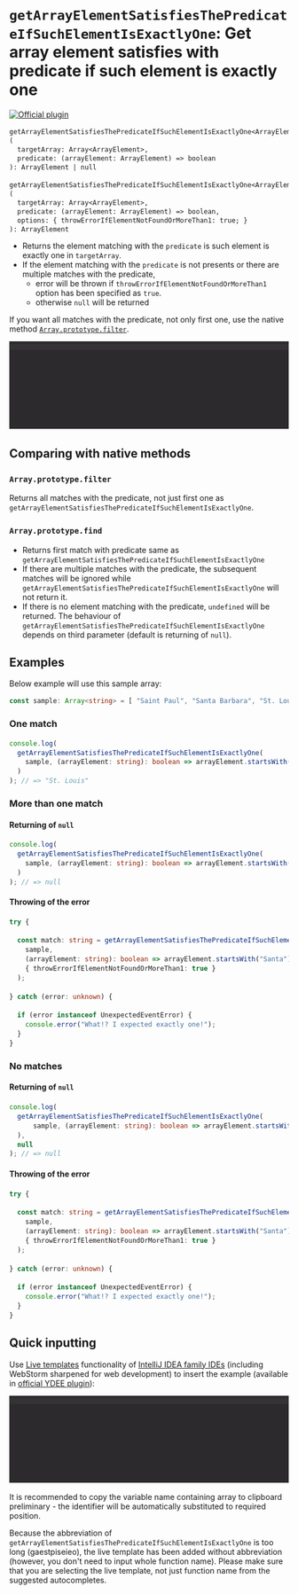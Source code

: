 # `getArrayElementSatisfiesThePredicateIfSuchElementIsExactlyOne`: Get array element satisfies with predicate if such element is exactly one

[![Official plugin](https://img.shields.io/badge/IntelliJ_IDEA_Live_Template-getArrayElementSatisfiesThePredicateIfSuchElementIsExactlyOne-blue.svg?style=flat)](https://plugins.jetbrains.com/plugin/17638-yamato-daiwa-es-extensions)

```
getArrayElementSatisfiesThePredicateIfSuchElementIsExactlyOne<ArrayElement>(
  targetArray: Array<ArrayElement>, 
  predicate: (arrayElement: ArrayElement) => boolean
): ArrayElement | null

getArrayElementSatisfiesThePredicateIfSuchElementIsExactlyOne<ArrayElement>(
  targetArray: Array<ArrayElement>, 
  predicate: (arrayElement: ArrayElement) => boolean,
  options: { throwErrorIfElementNotFoundOrMoreThan1: true; }
): ArrayElement
```

* Returns the element matching with the `predicate` is such element is exactly one in `targetArray`.
* If the element matching with the `predicate` is not presents or there are multiple matches with the predicate,
  * error will be thrown if `throwErrorIfElementNotFoundOrMoreThan1` option has been specified as `true`.
  * otherwise `null` will be returned

If you want all matches with the predicate, not only first one, use the native method 
[`Array.prototype.filter`](https://developer.mozilla.org/ja/docs/Web/JavaScript/Reference/Global_Objects/Array/filter).

![IntelliJ IDEA Live Template](getArrayElementSatisfiesThePredicateIfSuchElementIsExactlyOne-LiveTemplateDemo.gif)


## Comparing with native methods

### `Array.prototype.filter`

Returns all matches with the predicate, not just first one as `getArrayElementSatisfiesThePredicateIfSuchElementIsExactlyOne`.

### `Array.prototype.find`

* Returns first match with predicate same as `getArrayElementSatisfiesThePredicateIfSuchElementIsExactlyOne`
* If there are multiple matches with the predicate, the subsequent matches will be ignored while
  `getArrayElementSatisfiesThePredicateIfSuchElementIsExactlyOne` will not return it.
* If there is no element matching with the predicate, `undefined` will be returned. The behaviour of
  `getArrayElementSatisfiesThePredicateIfSuchElementIsExactlyOne` depends on third parameter (default is returning of `null`).


## Examples

Below example will use this sample array:

```typescript
const sample: Array<string> = [ "Saint Paul", "Santa Barbara", "St. Louis", "Santa Monica" ];
```

### One match

```typescript
console.log(
  getArrayElementSatisfiesThePredicateIfSuchElementIsExactlyOne(
    sample, (arrayElement: string): boolean => arrayElement.startsWith("St.")
  )
); // => "St. Louis"
```

### More than one match
#### Returning of `null`

```typescript
console.log(
  getArrayElementSatisfiesThePredicateIfSuchElementIsExactlyOne(
    sample, (arrayElement: string): boolean => arrayElement.startsWith("Santa")
  )
); // => null
```

#### Throwing of the error

```typescript
try {

  const match: string = getArrayElementSatisfiesThePredicateIfSuchElementIsExactlyOne(
    sample,
    (arrayElement: string): boolean => arrayElement.startsWith("Santa"),
    { throwErrorIfElementNotFoundOrMoreThan1: true }
  );
  
} catch (error: unknown) {
  
  if (error instanceof UnexpectedEventError) {
    console.error("What!? I expected exactly one!");  
  }
}
```

### No matches
#### Returning of `null`

```typescript
console.log(
  getArrayElementSatisfiesThePredicateIfSuchElementIsExactlyOne(
      sample, (arrayElement: string): boolean => arrayElement.startsWith("Las")
  ),
  null
); // => null
```

#### Throwing of the error

```typescript
try {
  
  const match: string = getArrayElementSatisfiesThePredicateIfSuchElementIsExactlyOne(
    sample,
    (arrayElement: string): boolean => arrayElement.startsWith("Santa"),
    { throwErrorIfElementNotFoundOrMoreThan1: true }
  );
  
} catch (error: unknown) {

  if (error instanceof UnexpectedEventError) {
    console.error("What!? I expected exactly one!");
  }
}
```


## Quick inputting

Use [Live templates](https://www.jetbrains.com/help/idea/using-live-templates.html#live_templates_types) functionality
of [IntelliJ IDEA family IDEs](https://www.jetbrains.com/idea/) (including WebStorm sharpened for web development)
to insert the example (available in [official YDEE plugin](https://plugins.jetbrains.com/plugin/17638-yamato-daiwa-es-extensions)):

![IntelliJ IDEA Live Template](getArrayElementSatisfiesThePredicateIfSuchElementIsExactlyOne-LiveTemplateDemo.gif)

It is recommended to copy the variable name containing array to clipboard preliminary - the identifier will be
automatically substituted to required position.

Because the abbreviation of `getArrayElementSatisfiesThePredicateIfSuchElementIsExactlyOne` is too long (gaestpiseieo),
the live template has been added without abbreviation (however, you don't need to input whole function name).
Please make sure that you are selecting the live template, not just function name from the suggested autocompletes.
